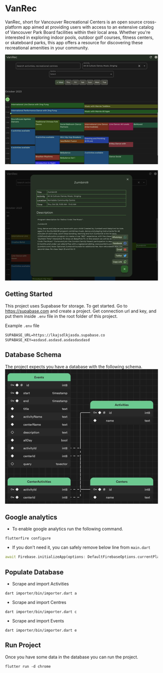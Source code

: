# VanRec

VanRec, short for Vancouver Recreational Centers is an open source cross-platform app aimed at providing
users with access to an extensive catalog of Vancouver Park Board facilities within 
their local area. Whether you're interested in exploring indoor pools, outdoor golf 
courses, fitness centers, or skateboard parks, this app offers a resource for 
discovering these recreational amenities in your community.

![Alt Text](./screenshot-2.jpg)
<br><br>
![Alt Text](./screenshot-1.jpg)

## Getting Started
This project uses Supabase for storage. To get started. Go to https://supabase.com and create a project.
Get connection url and key, and put them inside `.env` file in the root folder of this project. 

Example `.env` file
```
SUPABASE_URL=https://lkajsdlkjasda.supabase.co
SUPABASE_KEY=asdasd.asdasd.asdasdasdasd
```

## Database Schema
The project expects you have a database with the following schema.
![Alt Text](./schema.jpg)

## Google analytics
- To enable google analytics run the following command.
```
flutterfire configure
```

- If you don't need it, you can safely remove below line from `main.dart`
```dart
await Firebase.initializeApp(options: DefaultFirebaseOptions.currentPlatform);
```

## Populate Database

- Scrape and import Activities
```shell
dart importer/bin/importer.dart a
```

- Scrape and import Centres
```shell
dart importer/bin/importer.dart c
```

- Scrape and import Events
```shell
dart importer/bin/importer.dart e
```

## Run Project
Once you have some data in the database you can run the project.
```
flutter run -d chrome
```